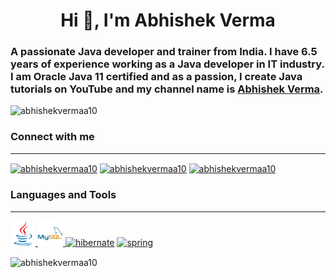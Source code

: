 <h1 align="center">
  Hi 👋, I'm Abhishek Verma
</h1>
<h3>
  A passionate Java developer and trainer from India. I have 6.5 years of experience working as a Java developer in IT industry. I am Oracle Java 11 certified and as a passion, I create Java tutorials on YouTube and my channel name is <a href="https://www.youtube.com/@abhishekvermaa10?sub_confirmation=1" target="_blank">Abhishek Verma</a>.
</h3>

<p align="left">
  <img src="https://komarev.com/ghpvc/?username=abhishekvermaa10&label=Profile%20views&color=0e75b6&style=flat" alt="abhishekvermaa10" />
</p>

<h3 align="left">Connect with me</h3>
<hr>
<p align="left">
<a href="https://linkedin.com/in/abhishekvermaa10" target="blank"><img align="center" src="https://raw.githubusercontent.com/rahuldkjain/github-profile-readme-generator/master/src/images/icons/Social/linked-in-alt.svg" alt="abhishekvermaa10" height="30" width="40" /></a>
<a href="https://www.youtube.com/@abhishekvermaa10?sub_confirmation=1" target="blank"><img align="center" src="https://raw.githubusercontent.com/rahuldkjain/github-profile-readme-generator/master/src/images/icons/Social/youtube.svg" alt="abhishekvermaa10" height="30" width="40" /></a>
  <a href="https://instagram.com/abhishekvermaa10" target="blank"><img align="center" src="https://raw.githubusercontent.com/rahuldkjain/github-profile-readme-generator/master/src/images/icons/Social/instagram.svg" alt="abhishekvermaa10" height="30" width="40" /></a>
</p>

<h3 align="left">Languages and Tools</h3>
<hr>
<p align="left">
  <a href="https://www.java.com" target="_blank" rel="noreferrer"> <img src="https://raw.githubusercontent.com/devicons/devicon/master/icons/java/java-original.svg" alt="java" width="40" height="40"/> </a>
  <a href="https://www.mysql.com/" target="_blank" rel="noreferrer"> <img src="https://raw.githubusercontent.com/devicons/devicon/master/icons/mysql/mysql-original-wordmark.svg" alt="mysql" width="40" height="40"/> </a>
  <a href="https://hibernate.org/" target="_blank" rel="noreferrer"> <img src="https://cdn.jsdelivr.net/gh/devicons/devicon@latest/icons/hibernate/hibernate-original-wordmark.svg" alt="hibernate" width="40" height="40"/></a>
  <a href="https://spring.io/" target="_blank" rel="noreferrer"> <img src="https://www.vectorlogo.zone/logos/springio/springio-icon.svg" alt="spring" width="40" height="40"/> </a>
</p>

<p>
  <img align="center" src="https://github-readme-stats.vercel.app/api/top-langs?username=abhishekvermaa10&show_icons=true&locale=en&layout=compact" alt="abhishekvermaa10" />
</p>
